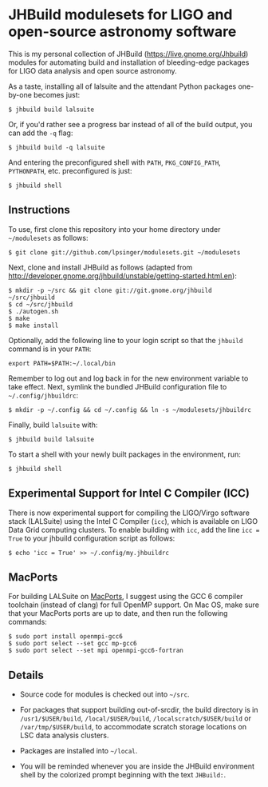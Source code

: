 JHBuild modulesets for LIGO and open-source astronomy software
==============================================================

This is my personal collection of JHBuild (<https://live.gnome.org/Jhbuild>)
modules for automating build and installation of bleeding-edge packages for
LIGO data analysis and open source astronomy.

As a taste, installing all of lalsuite and the attendant Python packages
one-by-one becomes just:

    $ jhbuild build lalsuite

Or, if you'd rather see a progress bar instead of all of the build output,
you can add the `-q` flag:

    $ jhbuild build -q lalsuite

And entering the preconfigured shell with `PATH`, `PKG_CONFIG_PATH`,
`PYTHONPATH`, etc. preconfigured is just:

    $ jhbuild shell


Instructions
------------

To use, first clone this repository into your home directory under
`~/modulesets` as follows:

    $ git clone git://github.com/lpsinger/modulesets.git ~/modulesets

Next, clone and install JHBuild as follows (adapted from
<http://developer.gnome.org/jhbuild/unstable/getting-started.html.en>):

    $ mkdir -p ~/src && git clone git://git.gnome.org/jhbuild ~/src/jhbuild
    $ cd ~/src/jhbuild
    $ ./autogen.sh
    $ make
    $ make install

Optionally, add the following line to your login script so that the `jhbuild`
command is in your `PATH`:

    export PATH=$PATH:~/.local/bin

Remember to log out and log back in for the new environment variable to take
effect. Next, symlink the bundled JHBuild configuration file to
`~/.config/jhbuildrc`:

    $ mkdir -p ~/.config && cd ~/.config && ln -s ~/modulesets/jhbuildrc

Finally, build `lalsuite` with:

    $ jhbuild build lalsuite

To start a shell with your newly built packages in the environment, run:

    $ jhbuild shell


Experimental Support for Intel C Compiler (ICC)
-----------------------------------------------

There is now experimental support for compiling the LIGO/Virgo software stack
(LALSuite) using the Intel C Compiler (`icc`), which is available on LIGO Data
Grid computing clusters. To enable building with `icc`, add the line
`icc = True` to your jhbuild configuration script as follows:

    $ echo 'icc = True' >> ~/.config/my.jhbuildrc


MacPorts
--------

For building LALSuite on [MacPorts](https://www.macports.org), I suggest using
the GCC 6 compiler toolchain (instead of clang) for full OpenMP support. On Mac
OS, make sure that your MacPorts ports are up to date, and then run the
following commands:

    $ sudo port install openmpi-gcc6
    $ sudo port select --set gcc mp-gcc6
    $ sudo port select --set mpi openmpi-gcc6-fortran


Details
-------

- Source code for modules is checked out into `~/src`.

- For packages that support building out-of-srcdir, the build directory is
  in `/usr1/$USER/build`, `/local/$USER/build`,
  `/localscratch/$USER/build` or `/var/tmp/$USER/build`, to
  accommodate scratch storage locations on LSC data analysis clusters.

- Packages are installed into `~/local`.

- You will be reminded whenever you are inside the JHBuild environment shell
  by the colorized prompt beginning with the text `JHBuild:`.
